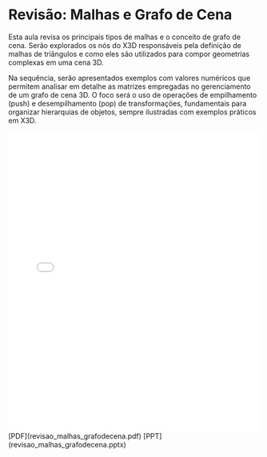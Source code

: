# Revisão: Malhas e Grafo de Cena

Esta aula revisa os principais tipos de malhas e o conceito de grafo de cena. Serão explorados os nós do X3D responsáveis pela definição de malhas de triângulos e como eles são utilizados para compor geometrias complexas em uma cena 3D.

Na sequência, serão apresentados exemplos com valores numéricos que permitem analisar em detalhe as matrizes empregadas no gerenciamento de um grafo de cena 3D. O foco será o uso de operações de empilhamento (push) e desempilhamento (pop) de transformações, fundamentais para organizar hierarquias de objetos, sempre ilustradas com exemplos práticos em X3D.

<embed height="600" src="revisao_malhas_grafodecena.pdf" type="application/pdf" width="100%">
[PDF](revisao_malhas_grafodecena.pdf)
[PPT](revisao_malhas_grafodecena.pptx)
